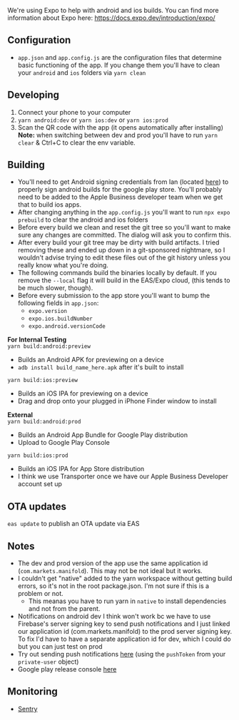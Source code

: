 We're using Expo to help with android and ios builds. You can find more information about Expo here: https://docs.expo.dev/introduction/expo/
## Configuration
- `app.json` and `app.config.js` are the configuration files that determine basic functioning of the app. If you change them you'll have to clean your `android` and `ios` folders via `yarn clean`

## Developing  
1. Connect your phone to your computer  
2. `yarn android:dev` or `yarn ios:dev` or `yarn ios:prod`   
3. Scan the QR code with the app (it opens automatically after installing)    
**Note:** when switching between dev and prod you'll have to run `yarn clear` & Ctrl+C to clear the env variable.  


## Building  
- You'll need to get Android signing credentials from Ian (located [here](https://drive.google.com/drive/folders/155gaiY97oY0IkQvHGKHqKbXEeO4LaVCe?usp=sharing)) to properly sign android builds for the google play store. You'll probably need to be added to the Apple Business developer team when we get that to build ios apps.    
- After changing anything in the `app.config.js` you'll want to run `npx expo prebuild` to clear the android and ios folders
- Before every build we clean and reset the git tree so you'll want to make sure any changes are committed. The dialog will ask you to confirm this.   
- After every build your git tree may be dirty with build artifacts. I tried removing these and ended up down in a git-sponsored nightmare, so I wouldn't advise trying to edit these files out of the git history unless you really know what you're doing. 
- The following commands build the binaries locally by default. If you remove the `--local` flag it will build in the EAS/Expo cloud, (this tends to be much slower, though).
- Before every submission to the app store you'll want to bump the following fields in `app.json`:
  - `expo.version` 
  - `expo.ios.buildNumber` 
  - `expo.android.versionCode` 


**For Internal Testing**    
`yarn build:android:preview` 
- Builds an Android APK for previewing on a device
- `adb install build_name_here.apk` after it's built to install

`yarn build:ios:preview`  
- Builds an iOS IPA for previewing on a device
- Drag and drop onto your plugged in iPhone Finder window to install

**External**  
`yarn build:android:prod`
- Builds an Android App Bundle for Google Play distribution
- Upload to Google Play Console

`yarn build:ios:prod`
- Builds an iOS IPA for App Store distribution
- I think we use Transporter once we have our Apple Business Developer account set up

## OTA updates
`eas update` to publish an OTA update via EAS


## Notes
- The dev and prod version of the app use the same application id (`com.markets.manifold`). This may not be not ideal but it works.
- I couldn't get "native" added to the yarn workspace without getting build errors, so it's not in the root package.json. I'm not sure if this is a problem or not.
  - This meanas you have to run yarn in `native` to install dependencies and not from the parent.
- Notifications on android dev I think won't work bc we have to use Firebase's server signing key to send push notifications and I just linked our application id (com.markets.manifold) to the prod server signing key. To fix I'd have to have a separate application id for dev, which I could do but you can just test on prod
- Try out sending push notifications [here](https://expo.dev/notifications) (using the `pushToken` from your `private-user` object)
- Google play release console [here](https://play.google.com/console/u/1/developers/4817631028794628961/app/4973740210331758857/releases/overview)

## Monitoring
- [Sentry](https://sentry.io/organizations/manifold-markets/projects/react-native/?issuesType=new&project=4504040585494528)